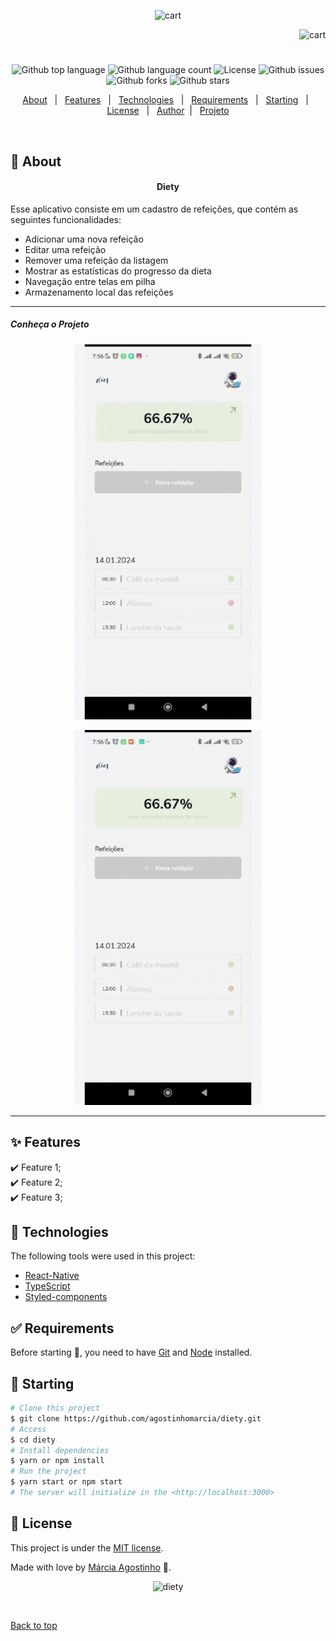 <p align="center">
   <img src="https://media.giphy.com/media/jnWLy77dtT7WVitiYV/giphy.gif" alt="cart" width="280"/>
</p>

<p align="right">
   <img src="https://media.giphy.com/media/jLCDNZDYO1cdRadnlJ/giphy.gif" alt="cart" width="130"/>
</p>

<h1 align="center"></h1>

<p align="center">
  <img alt="Github top language" src="https://img.shields.io/github/languages/top/agostinhomarcia/diety?color=4266f5">

  <img alt="Github language count" src="https://img.shields.io/github/languages/count/agostinhomarcia/diety?color=4266f5">

  <img alt="License" src="https://img.shields.io/github/license/agostinhomarcia/diety?color=4266f5">

   <img alt="Github issues" src="https://img.shields.io/github/issues/agostinhomarcia/diety?color=4266f5" />

   <img alt="Github forks" src="https://img.shields.io/github/forks/agostinhomarcia/diety?color=4266f5" />

   <img alt="Github stars" src="https://img.shields.io/github/stars/agostinhomarcia/diety?color=4266f5" /> 
</p>

<p align="center">
  <a href="#dart-about">About</a> &#xa0; | &#xa0; 
  <a href="#sparkles-features">Features</a> &#xa0; | &#xa0;
  <a href="#rocket-technologies">Technologies</a> &#xa0; | &#xa0;
  <a href="#white_check_mark-requirements">Requirements</a> &#xa0; | &#xa0;
  <a href="#checkered_flag-starting">Starting</a> &#xa0; | &#xa0;
  <a href="#memo-license">License</a> &#xa0; | &#xa0;
  <a href="https://github.com/agostinhomarcia" target="_blank">Author</a>&#xa0; | &#xa0
  <a href="#" target="_blank" rel="noopener noreferrer">Projeto</a>
</p>

<br>

## :dart: About

<h4 align="center"> Diety </h4>

<p align="left">
Esse aplicativo consiste em um cadastro de refeições, que contém as seguintes funcionalidades:

- Adicionar uma nova refeição
- Editar uma refeição
- Remover uma refeição da listagem
- Mostrar as estatísticas do progresso da dieta
- Navegação entre telas em pilha
- Armazenamento local das refeições

</p>
</p>
<hr>

##### Conheça o Projeto

<p align="center">
   <img src="./assets/vid1.gif" alt="todo" width="300"/>
</p>

<p align="center">
   <img src="./assets/vid2.gif" alt="todo" width="300"/>
</p>
<hr>

## :sparkles: Features

:heavy_check_mark: Feature 1;\
:heavy_check_mark: Feature 2;\
:heavy_check_mark: Feature 3;

## :rocket: Technologies

The following tools were used in this project:

- [React-Native](https://reactnative.dev/docs/getting-started)
- [TypeScript](https://www.w3schools.com/typescript/)
- [Styled-components](https://styled-components.com/)

## :white_check_mark: Requirements

Before starting :checkered_flag:, you need to have [Git](https://git-scm.com) and [Node](https://nodejs.org/en/) installed.

## :checkered_flag: Starting

```bash
# Clone this project
$ git clone https://github.com/agostinhomarcia/diety.git
# Access
$ cd diety
# Install dependencies
$ yarn or npm install
# Run the project
$ yarn start or npm start
# The server will initialize in the <http://localhost:3000>
```

## :memo: License

This project is under the [MIT license](./License).

Made with love by [Márcia Agostinho](https://github.com/agostinhomarcia) 🚀.

<p align="center">
   <img src="https://media.giphy.com/media/rDypnRtIZkFromSGqF/giphy.gif" alt="diety" width="450"/>
</p>

&#xa0;

<a href="#top">Back to top </a>
